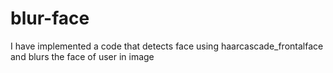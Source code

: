 # blur-face
I have implemented a code that detects face using haarcascade_frontalface and blurs the face of user in image
